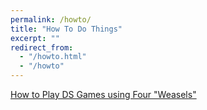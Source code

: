 ```yaml
---
permalink: /howto/
title: "How To Do Things"
excerpt: ""
redirect_from: 
  - "/howto.html"
  - "/howto"
---
```


[How to Play DS Games using Four "Weasels"](/howto/ds-weasels)

